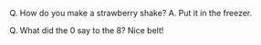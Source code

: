 Q. How do you make a strawberry shake?
A. Put it in the freezer.

Q. What did the 0 say to the 8? Nice belt!